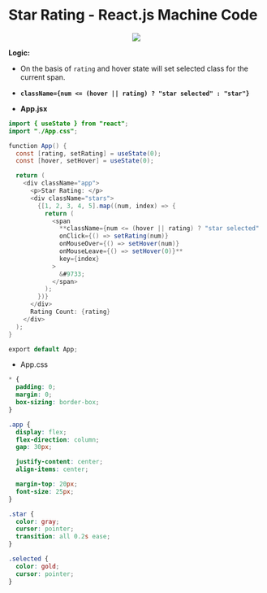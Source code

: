 # Star Rating - React.js Machine Code

<div align="center">
  <img src="https://github.com/user-attachments/assets/63c9e102-9252-499a-9ae2-16c8fdc1e4f5"/>  
</div>


**Logic:**

- On the basis of `rating` and hover state will set selected class for the current span.
- **`className={num <= (hover || rating) ? "star selected" : "star"}`**

- **App.jsx**

```java
import { useState } from "react";
import "./App.css";

function App() {
  const [rating, setRating] = useState(0);
  const [hover, setHover] = useState(0);

  return (
    <div className="app">
      <p>Star Rating: </p>
      <div className="stars">
        {[1, 2, 3, 4, 5].map((num, index) => {
          return (
            <span
              **className={num <= (hover || rating) ? "star selected" : "star"}
              onClick={() => setRating(num)}
              onMouseOver={() => setHover(num)}
              onMouseLeave={() => setHover(0)}**
              key={index}
            >
              &#9733;
            </span>
          );
        })}
      </div>
      Rating Count: {rating}
    </div>
  );
}

export default App;
```

- App.css

```css
* {
  padding: 0;
  margin: 0;
  box-sizing: border-box;
}

.app {
  display: flex;
  flex-direction: column;
  gap: 30px;

  justify-content: center;
  align-items: center;

  margin-top: 20px;
  font-size: 25px;
}

.star {
  color: gray;
  cursor: pointer;
  transition: all 0.2s ease;
}

.selected {
  color: gold;
  cursor: pointer;
}

```
